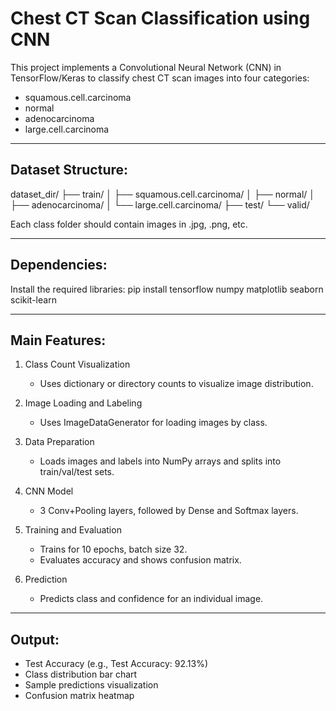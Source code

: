 Chest CT Scan Classification using CNN
===================================================

This project implements a Convolutional Neural Network (CNN) in TensorFlow/Keras to classify chest CT scan images into four categories:

- squamous.cell.carcinoma
- normal
- adenocarcinoma
- large.cell.carcinoma

---------------------------------------------------

Dataset Structure:
------------------
dataset_dir/
├── train/
│   ├── squamous.cell.carcinoma/
│   ├── normal/
│   ├── adenocarcinoma/
│   └── large.cell.carcinoma/
├── test/
└── valid/

Each class folder should contain images in .jpg, .png, etc.

---------------------------------------------------

Dependencies:
-------------
Install the required libraries:
pip install tensorflow numpy matplotlib seaborn scikit-learn

---------------------------------------------------

Main Features:
--------------
1. Class Count Visualization
   - Uses dictionary or directory counts to visualize image distribution.

2. Image Loading and Labeling
   - Uses ImageDataGenerator for loading images by class.

3. Data Preparation
   - Loads images and labels into NumPy arrays and splits into train/val/test sets.

4. CNN Model
   - 3 Conv+Pooling layers, followed by Dense and Softmax layers.

5. Training and Evaluation
   - Trains for 10 epochs, batch size 32.
   - Evaluates accuracy and shows confusion matrix.

6. Prediction
   - Predicts class and confidence for an individual image.

---------------------------------------------------

Output:
-------
- Test Accuracy (e.g., Test Accuracy: 92.13%)
- Class distribution bar chart
- Sample predictions visualization
- Confusion matrix heatmap
